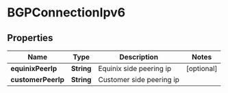 

# BGPConnectionIpv6


## Properties

| Name | Type | Description | Notes |
|------------ | ------------- | ------------- | -------------|
|**equinixPeerIp** | **String** | Equinix side peering ip |  [optional] |
|**customerPeerIp** | **String** | Customer side peering ip |  |



